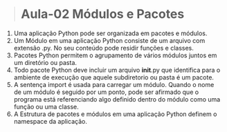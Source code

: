 > # Aula-02 Módulos e Pacotes

1. Uma aplicação Python pode ser organizada em pacotes e módulos.
2. Um Módulo em uma aplicação Python consiste de um arquivo com extensão .py. No seu conteúdo pode residir funções e classes. 
3. Pacotes Python permitem o agrupamento de vários módulos juntos em um diretório ou pasta. 
4. Todo pacote Python deve incluir um arquivo __init__.py que identifica para o ambiente de execução que aquele subdiretorio ou pasta é um pacote.
5. A sentença import é usada para carregar um módulo. Quando o nome de um módulo é seguido por um ponto, pode ser afirmado que o programa está referenciando algo definido dentro do módulo como uma função ou uma classe.
6. A Estrutura de pacotes e módulos em uma aplicação Python definem o namespace da aplicação.